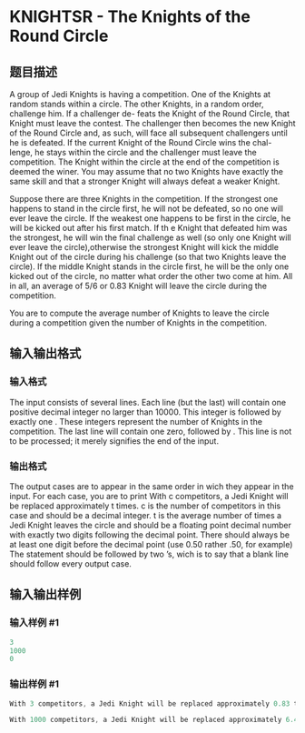 # KNIGHTSR - The Knights of the Round Circle

## 题目描述

A group of Jedi Knights is having a competition. One of the Knights at random stands within a circle. The other Knights, in a random order, challenge him. If a challenger de- feats the Knight of the Round Circle, that Knight must leave the contest. The challenger then becomes the new Knight of the Round Circle and, as such, will face all subsequent challengers until he is defeated. If the current Knight of the Round Circle wins the chal- lenge, he stays within the circle and the challenger must leave the competition. The Knight within the circle at the end of the competition is deemed the winer. You may assume that no two Knights have exactly the same skill and that a stronger Knight will always defeat a weaker Knight.

Suppose there are three Knights in the competition. If the strongest one happens to stand in the circle first, he will not be defeated, so no one will ever leave the circle. If the weakest one happens to be first in the circle, he will be kicked out after his first match. If th e Knight that defeated him was the strongest, he will win the final challenge as well (so only one Knight will ever leave the circle),otherwise the strongest Knight will kick the middle Knight out of the circle during his challenge (so that two Knights leave the circle). If the middle Knight stands in the circle first, he will be the only one kicked out of the circle, no matter what order the other two come at him. All in all, an average of 5/6 or 0.83 Knight will leave the circle during the competition.

You are to compute the average number of Knights to leave the circle during a competition given the number of Knights in the competition.

## 输入输出格式

### 输入格式

The input consists of several lines. Each line (but the last) will contain one positive decimal integer no larger than 10000. This integer is followed by exactly one . These integers represent the number of Knights in the competition. The last line will contain one zero, followed by . This line is not to be processed; it merely signifies the end of the input.

### 输出格式

The output cases are to appear in the same order in wich they appear in the input. For each case, you are to print With c competitors, a Jedi Knight will be replaced approximately t times. c is the number of competitors in this case and should be a decimal integer. t is the average number of times a Jedi Knight leaves the circle and should be a floating point decimal number with exactly two digits following the decimal point. There should always be at least one digit before the decimal point (use 0.50 rather .50, for example) The statement should be followed by two ’s, wich is to say that a blank line should follow every output case.

## 输入输出样例

### 输入样例 #1

```cpp
3
1000
0
```


### 输出样例 #1

```cpp
With 3 competitors, a Jedi Knight will be replaced approximately 0.83 times.

With 1000 competitors, a Jedi Knight will be replaced approximately 6.49 times.
```


